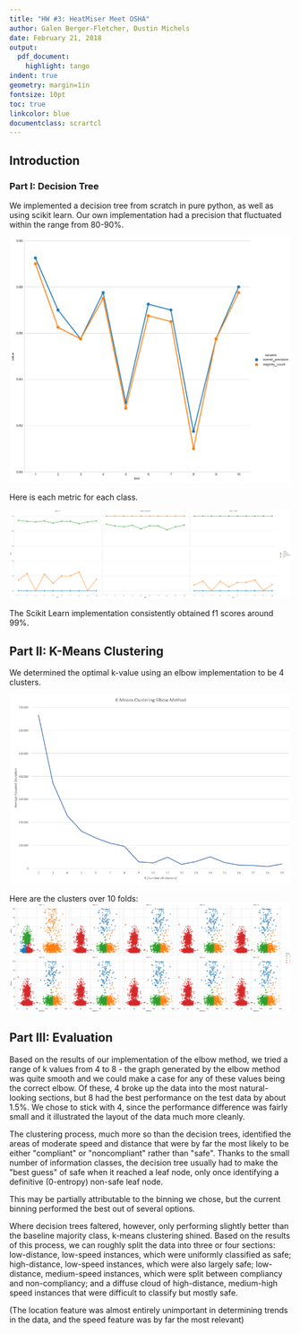 ```yaml
---
title: "HW #3: HeatMiser Meet OSHA"
author: Galen Berger-Fletcher, Dustin Michels
date: February 21, 2018
output:
  pdf_document:
    highlight: tango
indent: true
geometry: margin=1in
fontsize: 10pt
toc: true
linkcolor: blue
documentclass: scrartcl
---
```


## Introduction

### Part I: Decision Tree

We implemented a decision tree from scratch in pure python, as well as using scikit learn. Our own implementation had a precision that fluctuated within the range from 80-90%.

![Overall precision for each fold compared to baseline](images/dec_tree_prec.png)

Here is each metric for each class.

![All three performance metrics for each class](images/dec_tree_all_metrics.png)

The Scikit Learn implementation consistently obtained f1 scores around 99%.

## Part II: K-Means Clustering

We determined the optimal k-value using an elbow implementation to be 4 clusters.

![Elbow graph](images/elbow.png)

Here are the clusters over 10 folds:
![](images/clusters.png)

## Part III: Evaluation

Based on the results of our implementation of the elbow method, we tried a range of k values from 4 to 8 - the graph generated by the elbow method was quite smooth and we could make a case for any of these values being the correct elbow.  Of these, 4 broke up the data into the most natural-looking sections, but 8 had the best performance on the test data by about 1.5%.  We chose to stick with 4, since the performance difference was fairly small and it illustrated the layout of the data much more cleanly.

The clustering process, much more so than the decision trees, identified the areas of moderate speed and distance that were by far the most likely to be either "compliant" or "noncompliant" rather than "safe". Thanks to the small number of information classes, the decision tree usually had to make the "best guess" of safe when it reached a leaf node, only once identifying a definitive (0-entropy) non-safe leaf node.

This may be partially attributable to the binning we chose, but the current binning performed the best out of several options.

Where decision trees faltered, however, only performing slightly better than the baseline majority class, k-means clustering shined. Based on the results of this process, we can roughly split the data into three or four sections: low-distance, low-speed instances, which were uniformly classified as safe; high-distance, low-speed instances, which were also largely safe; low-distance, medium-speed instances, which were split between compliancy and non-compliancy; and a diffuse cloud of high-distance, medium-high speed instances that were difficult to classify but mostly safe.

(The location feature was almost entirely unimportant in determining trends in the data, and the speed feature was by far the most relevant)
